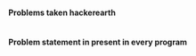 <h4>Problems taken hackerearth<h4>
  <br/>
  <div>Problem statement in present in every program</div>
  
